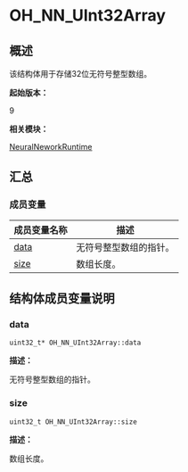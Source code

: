 # OH_NN_UInt32Array


## 概述

该结构体用于存储32位无符号整型数组。

**起始版本：**

9

**相关模块：**

[NeuralNeworkRuntime](_neural_nework_runtime.md)


## 汇总


### 成员变量

| 成员变量名称 | 描述 | 
| -------- | -------- |
| [data](#data) | 无符号整型数组的指针。 | 
| [size](#size) | 数组长度。 | 


## 结构体成员变量说明


### data

  
```
uint32_t* OH_NN_UInt32Array::data
```

**描述：**

无符号整型数组的指针。


### size

  
```
uint32_t OH_NN_UInt32Array::size
```

**描述：**

数组长度。
